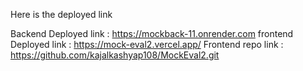Here is the deployed link

Backend Deployed link : https://mockback-11.onrender.com
frontend Deployed link : https://mock-eval2.vercel.app/
Frontend repo link : https://github.com/kajalkashyap108/MockEval2.git

